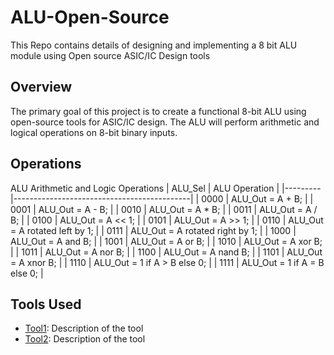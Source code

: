 # ALU-Open-Source
This Repo contains details of designing and implementing a 8 bit ALU module using Open source ASIC/IC Design tools

## Overview
The primary goal of this project is to create a functional 8-bit ALU using open-source tools for ASIC/IC design. The ALU will perform arithmetic and logical operations on 8-bit binary inputs.

## Operations


ALU Arithmetic and Logic Operations
| ALU_Sel | ALU Operation                               |
|---------|--------------------------------------------|
| 0000    | ALU_Out = A + B;                            |
| 0001    | ALU_Out = A - B;                            |
| 0010    | ALU_Out = A * B;                            |
| 0011    | ALU_Out = A / B;                            |
| 0100    | ALU_Out = A << 1;                           |
| 0101    | ALU_Out = A >> 1;                           |
| 0110    | ALU_Out = A rotated left by 1;             |
| 0111    | ALU_Out = A rotated right by 1;            |
| 1000    | ALU_Out = A and B;                         |
| 1001    | ALU_Out = A or B;                          |
| 1010    | ALU_Out = A xor B;                         |
| 1011    | ALU_Out = A nor B;                         |
| 1100    | ALU_Out = A nand B;                        |
| 1101    | ALU_Out = A xnor B;                        |
| 1110    | ALU_Out = 1 if A > B else 0;               |
| 1111    | ALU_Out = 1 if A = B else 0;               |


## Tools Used
- [Tool1](link1): Description of the tool
- [Tool2](link2): Description of the tool
